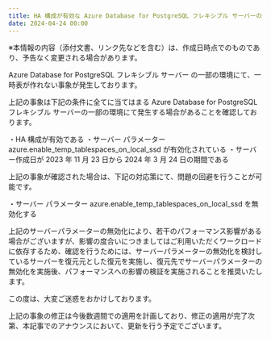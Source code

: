 ```yaml
---
title: HA 構成が有効な Azure Database for PostgreSQL フレキシブル サーバーの一部の環境にて、一時表が作れない事象の対処法と修正について
date: 2024-04-24 00:00
---
```


※本情報の内容（添付文書、リンク先などを含む）は、作成日時点でのものであり、予告なく変更される場合があります。


Azure Database for PostgreSQL フレキシブル サーバー の一部の環境にて、一時表が作れない事象が発生しております。

上記の事象は下記の条件に全てに当てはまる Azure Database for PostgreSQL フレキシブル サーバーの一部の環境にて発生する場合があることを確認しております。

・HA 構成が有効である
・サーバー パラメーター azure.enable_temp_tablespaces_on_local_ssd が有効化されている
・サーバー作成日が 2023 年 11 月 23 日から 2024 年 3 月 24 日の期間である

上記の事象が確認された場合は、下記の対応策にて、問題の回避を行うことが可能です。

・サーバー パラメーター azure.enable_temp_tablespaces_on_local_ssd を無効化する

上記のサーバーパラメーターの無効化により、若干のパフォーマンス影響がある場合がございますが、影響の度合いにつきましてはご利用いただくワークロードに依存するため、確認を行うためには、サーバーパラメーターの無効化を検討しているサーバーを復元元とした復元を実施し、復元先でサーバーパラメーターの無効化を実施後、パフォーマンスへの影響の検証を実施されることを推奨いたします。

この度は、大変ご迷惑をおかけしております。

上記の事象の修正は今後数週間での適用を計画しており、修正の適用が完了次第、本記事でのアナウンスにおいて、更新を行う予定でございます。
